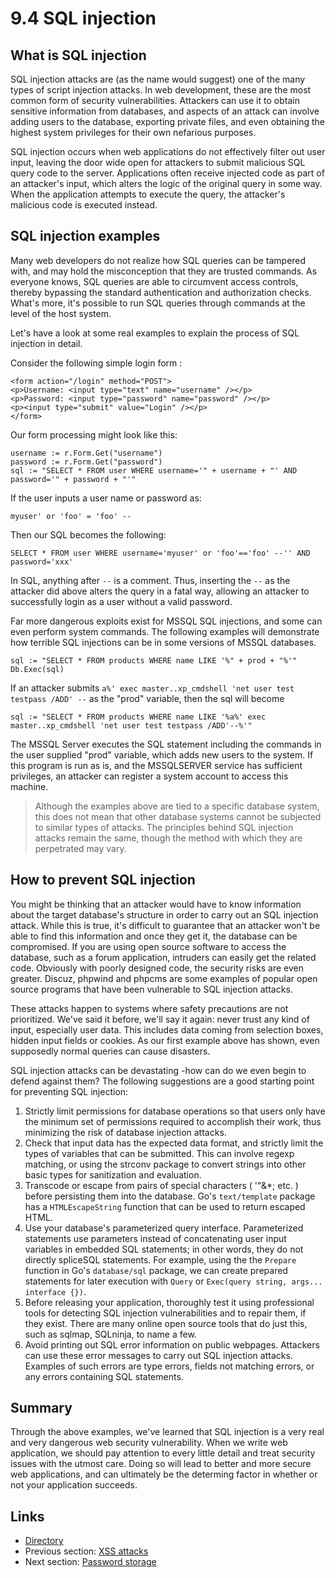 # 9.4 SQL injection

## What is SQL injection

SQL injection attacks are (as the name would suggest) one of the many types of script injection attacks. In web development, these are the most common form of security vulnerabilities. Attackers can use it to obtain sensitive information from databases, and aspects of an attack can involve adding users to the database, exporting private files, and even obtaining the highest system privileges for their own nefarious purposes.

SQL injection occurs when web applications do not effectively filter out user input, leaving the door wide open for attackers to submit malicious SQL query code to the server. Applications often receive injected code as part of an attacker's input, which alters the logic of the original query in some way. When the application attempts to execute the query, the attacker's malicious code is executed instead.

## SQL injection examples

Many web developers do not realize how SQL queries can be tampered with, and may hold the misconception that they are trusted commands. As everyone knows, SQL queries are able to circumvent access controls, thereby bypassing the standard authentication and authorization checks. What's more, it's possible to run SQL queries through commands at the level of the host system.

Let's have a look at some real examples to explain the process of SQL injection in detail.

Consider the following simple login form :

	<form action="/login" method="POST">
	<p>Username: <input type="text" name="username" /></p>
	<p>Password: <input type="password" name="password" /></p>
	<p><input type="submit" value="Login" /></p>
	</form>

Our form processing might look like this:

	username := r.Form.Get("username")
	password := r.Form.Get("password")
	sql := "SELECT * FROM user WHERE username='" + username + "' AND password='" + password + "'"

If the user inputs a user name or password as:

	myuser' or 'foo' = 'foo' --

Then our SQL becomes the following:

	SELECT * FROM user WHERE username='myuser' or 'foo'=='foo' --'' AND password='xxx'

In SQL, anything after `--` is a comment. Thus, inserting the `--` as the attacker did above alters the query in a fatal way, allowing an attacker to successfully login as a user without a valid password.

Far more dangerous exploits exist for MSSQL SQL injections, and some can even perform system commands. The following examples will demonstrate how terrible SQL injections can be in some versions of MSSQL databases.

	sql := "SELECT * FROM products WHERE name LIKE '%" + prod + "%'"
	Db.Exec(sql)

If an attacker submits `a%' exec master..xp_cmdshell 'net user test testpass /ADD' --` as the "prod" variable, then the sql will become

	sql := "SELECT * FROM products WHERE name LIKE '%a%' exec master..xp_cmdshell 'net user test testpass /ADD'--%'"

The MSSQL Server executes the SQL statement including the commands in the user supplied "prod" variable, which adds new users to the system. If this program is run as is, and the MSSQLSERVER service has sufficient privileges, an attacker can register a system account to access this machine.

> Although the examples above are tied to a specific database system, this does not mean that other database systems cannot be subjected to similar types of attacks. The principles behind SQL injection attacks remain the same, though the method with which they are perpetrated may vary.

## How to prevent SQL injection

You might be thinking that an attacker would have to know information about the target database's structure in order to carry out an SQL injection attack. While this is true, it's difficult to guarantee that an attacker won't be able to find this information and once they get it, the database can be compromised. If you are using open source software to access the database, such as a forum application, intruders can easily get the related code. Obviously with poorly designed code, the security risks are even greater. Discuz, phpwind and phpcms are some examples of popular open source programs that have been vulnerable to SQL injection attacks.

These attacks happen to systems where safety precautions are not prioritized. We've said it before, we'll say it again: never trust any kind of input, especially user data. This includes data coming from selection boxes, hidden input fields or cookies. As our first example above has shown, even supposedly normal queries can cause disasters.

SQL injection attacks can be devastating -how can do we even begin to defend against them? The following suggestions are a good starting point for preventing SQL injection:

1. Strictly limit permissions for database operations so that users only have the minimum set of permissions required to accomplish their work, thus minimizing the risk of database injection attacks.
2. Check that input data has the expected data format, and strictly limit the types of variables that can be submitted. This can involve regexp matching, or using the strconv package to convert strings into other basic types for sanitization and evaluation.
3. Transcode or escape from pairs of special characters ( '"\&*; etc. ) before persisting them into the database. Go's `text/template` package has a `HTMLEscapeString` function that can be used to return escaped HTML.
4. Use your database's parameterized query interface. Parameterized statements use parameters instead of concatenating user input variables in embedded SQL statements; in other words, they do not directly splice ​​SQL statements. For example, using the the `Prepare` function in Go's `database/sql` package, we can create prepared statements for later execution with `Query` or `Exec(query string, args... interface {})`.
5. Before releasing your application, thoroughly test it using professional tools for detecting SQL injection vulnerabilities and to repair them, if they exist. There are many online open source tools that do just this, such as sqlmap, SQLninja, to name a few.
6. Avoid printing out SQL error information on public webpages. Attackers can use these error messages to carry out SQL injection attacks. Examples of such errors are type errors, fields not matching errors, or any errors containing SQL statements.

## Summary

Through the above examples, we've learned that SQL injection is a very real and very dangerous web security vulnerability. When we write web application, we should pay attention to every little detail and treat security issues with the utmost care. Doing so will lead to better and more secure web applications, and can ultimately be the determing factor in whether or not your application succeeds. 

## Links

- [Directory](preface.md)
- Previous section: [XSS attacks](09.3.md)
- Next section: [Password storage](09.5.md)
